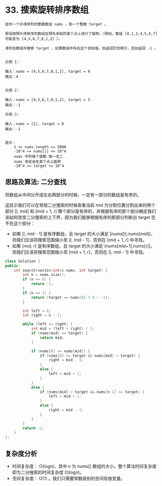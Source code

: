 # 33. 搜索旋转排序数组

```
给你一个升序排列的整数数组 nums ，和一个整数 target 。

假设按照升序排序的数组在预先未知的某个点上进行了旋转。（例如，数组 [0,1,2,4,5,6,7] 可能变为 [4,5,6,7,0,1,2] ）。

请你在数组中搜索 target ，如果数组中存在这个目标值，则返回它的索引，否则返回 -1 。
 

示例 1：

输入：nums = [4,5,6,7,0,1,2], target = 0
输出：4


示例 2：

输入：nums = [4,5,6,7,0,1,2], target = 3
输出：-1

示例 3：

输入：nums = [1], target = 0
输出：-1


提示：
	1 <= nums.length <= 5000
	-10^4 <= nums[i] <= 10^4
	nums 中的每个值都 独一无二
	nums 肯定会在某个点上旋转
	-10^4 <= target <= 10^4
```

## 思路及算法: 二分查找

将数组从中间分开成左右两部分的时候，一定有一部分的数组是有序的。

这启示我们可以在常规二分搜索的时候查看当前 mid 为分割位置分割出来的两个部分 [l, mid] 和 [mid + 1, r] 哪个部分是有序的，并根据有序的那个部分确定我们该如何改变二分搜索的上下界，因为我们能够根据有序的那部分判断出 target 在不在这个部分：

- 如果 [l, mid - 1] 是有序数组，且 target 的大小满足 [nums[l],nums[mid])，则我们应该将搜索范围缩小至 [l, mid - 1]，否则在 [mid + 1, r] 中寻找。
- 如果 [mid, r] 是有序数组，且 target 的大小满足 (nums[mid+1],nums[r]]，则我们应该将搜索范围缩小至 [mid + 1, r]，否则在 [l, mid - 1] 中寻找。

```cpp
class Solution {
public:
    int search(vector<int>& nums, int target) {
        int n = nums.size();
        if (n == 0) {
            return -1;
        }
        if (n == 1) {
            return (target == nums[0] ? 0 : -1);
        }

        int left = 0;
        int right = n - 1;

        while (left <= right) {
            int mid = (left + right) / 2;
            if (nums[mid] == target) {
                return mid;
            }

            if (nums[0] <= nums[mid]) {
                if (nums[0] <= target && nums[mid] > target) {
                    right = mid - 1;
                }
                else {
                    left = mid + 1;
                }
            }
            else {
                if (nums[mid] < target && nums[n-1] >= target) {
                    left = mid + 1;
                }
                else {
                    right = mid - 1;
                }
            }
        }
        return -1;
    }
};
```


## 复杂度分析

- 时间复杂度： O(logn)，其中 n 为 nums[] 数组的大小。整个算法时间复杂度即为二分搜索的时间复杂度 O(log⁡n)。
- 空间复杂度： O(1) 。我们只需要常数级别的空间存放变量。
